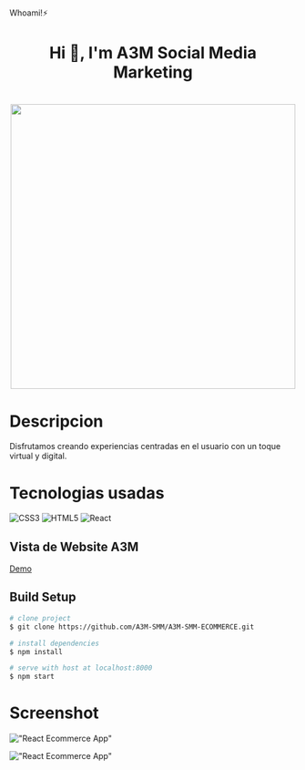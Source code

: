 Whoami!⚡

<h1 align="center">Hi 👋, I'm A3M Social Media Marketing</h1>

<div align="center">
    <h1> <img src="https://a3m-smm.netlify.app/img/contact-img.png" width="500px"></h1>
</div>

# Descripcion
Disfrutamos creando experiencias centradas en el usuario con un toque virtual y digital. 


# Tecnologias usadas
 ![CSS3](https://img.shields.io/badge/css3-%231572B6.svg?style=for-the-badge&logo=css3&logoColor=white) ![HTML5](https://img.shields.io/badge/html5-%23E34F26.svg?style=for-the-badge&logo=html5&logoColor=white) ![React](https://img.shields.io/badge/react-%2320232a.svg?style=for-the-badge&logo=react&logoColor=%2361DAFB)
      
## Vista de Website A3M
[Demo](https://a3m-smm.netlify.app/)

## Build Setup

``` bash
# clone project
$ git clone https://github.com/A3M-SMM/A3M-SMM-ECOMMERCE.git

# install dependencies
$ npm install

# serve with host at localhost:8000
$ npm start
```

# Screenshot
!["React Ecommerce App"](https://raw.githubusercontent.com/kasim393/NFT-Marketplace/main/src/assets/ss1.png)

!["React Ecommerce App"](https://raw.githubusercontent.com/kasim393/NFT-Marketplace/main/src/assets/ss4.png)
